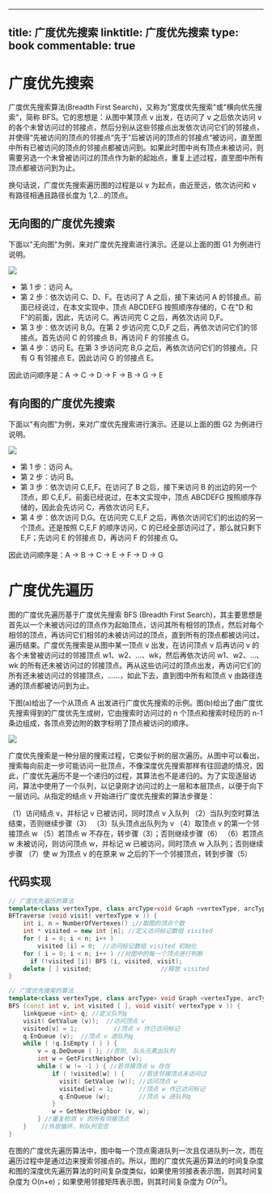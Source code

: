 
---
title: 广度优先搜索
linktitle: 广度优先搜索
type: book
commentable: true
---

# 广度优先搜索

广度优先搜索算法(Breadth First Search)，又称为"宽度优先搜索"或"横向优先搜索"，简称 BFS。它的思想是：从图中某顶点 v 出发，在访问了 v 之后依次访问 v 的各个未曾访问过的邻接点，然后分别从这些邻接点出发依次访问它们的邻接点，并使得“先被访问的顶点的邻接点“先于”后被访问的顶点的邻接点“被访问，直至图中所有已被访问的顶点的邻接点都被访问到。如果此时图中尚有顶点未被访问，则需要另选一个未曾被访问过的顶点作为新的起始点，重复上述过程，直至图中所有顶点都被访问到为止。

换句话说，广度优先搜索遍历图的过程是以 v 为起点，由近至远，依次访问和 v 有路径相通且路径长度为 1,2...的顶点。

## 无向图的广度优先搜索

下面以"无向图"为例，来对广度优先搜索进行演示。还是以上面的图 G1 为例进行说明。

![](https://i.postimg.cc/VLwYbsF9/image.png)

- 第 1 步：访问 A。
- 第 2 步：依次访问 C、D、F。在访问了 A 之后，接下来访问 A 的邻接点。前面已经说过，在本文实现中，顶点 ABCDEFG 按照顺序存储的，C 在"D 和 F"的前面，因此，先访问 C。再访问完 C 之后，再依次访问 D,F。
- 第 3 步：依次访问 B,G。在第 2 步访问完 C,D,F 之后，再依次访问它们的邻接点。首先访问 C 的邻接点 B，再访问 F 的邻接点 G。
- 第 4 步：访问 E。在第 3 步访问完 B,G 之后，再依次访问它们的邻接点。只有 G 有邻接点 E，因此访问 G 的邻接点 E。

因此访问顺序是：A -> C -> D -> F -> B -> G -> E

## 有向图的广度优先搜索

下面以"有向图"为例，来对广度优先搜索进行演示。还是以上面的图 G2 为例进行说明。

![](https://i.postimg.cc/DfrhFkKS/image.png)

- 第 1 步：访问 A。
- 第 2 步：访问 B。
- 第 3 步：依次访问 C,E,F。在访问了 B 之后，接下来访问 B 的出边的另一个顶点，即 C,E,F。前面已经说过，在本文实现中，顶点 ABCDEFG 按照顺序存储的，因此会先访问 C，再依次访问 E,F。
- 第 4 步：依次访问 D,G。在访问完 C,E,F 之后，再依次访问它们的出边的另一个顶点。还是按照 C,E,F 的顺序访问，C 的已经全部访问过了，那么就只剩下 E,F；先访问 E 的邻接点 D，再访问 F 的邻接点 G。

因此访问顺序是：A -> B -> C -> E -> F -> D -> G

# 广度优先遍历

图的广度优先遍历基于广度优先搜索 BFS (Breadth First Search)，其主要思想是首先以一个未被访问过的顶点作为起始顶点，访问其所有相邻的顶点，然后对每个相邻的顶点，再访问它们相邻的未被访问过的顶点，直到所有的顶点都被访问过，遍历结束。广度优先搜索是从图中某一顶点 v 出发，在访问顶点 v 后再访问 v 的各个未曾被访问过的邻接顶点 w1、w2、…、wk，然后再依次访问 w1、w2、…、wk 的所有还未被访问过的邻接顶点。再从这些访问过的顶点出发，再访问它们的所有还未被访问过的邻接顶点，……，如此下去，直到图中所有和顶点 v 由路径连通的顶点都被访问到为止。

下图(a)给出了一个从顶点 A 出发进行广度优先搜索的示例。图(b)给出了由广度优先搜索得到的广度优先生成树，它由搜索时访问过的 n 个顶点和搜索时经历的 n-1 条边组成，各顶点旁边附的数字标明了顶点被访问的顺序。

![](https://i.postimg.cc/fRXjqKdQ/image.png)

广度优先搜索是一种分层的搜索过程，它类似于树的层次遍历。从图中可以看出，搜索每向前走一步可能访问一批顶点，不像深度优先搜索那样有往回退的情况，因此，广度优先遍历不是一个递归的过程，其算法也不是递归的。为了实现逐层访问，算法中使用了一个队列，以记录刚才访问过的上一层和本层顶点，以便于向下一层访问。从指定的结点 v 开始进行广度优先搜索的算法步骤是：

（1）访问结点 v，并标记 v 已被访问，同时顶点 v 入队列
（2）当队列空时算法结束，否则继续步骤（3）
（3）队头顶点出队列为 v
（4）取顶点 v 的第一个邻接顶点 w
（5）若顶点 w 不存在，转步骤（3）；否则继续步骤（6）
（6）若顶点 w 未被访问，则访问顶点 w，并标记 w 已被访问，同时顶点 w 入队列；否则继续步骤
（7）使 w 为顶点 v 的在原来 w 之后的下一个邻接顶点，转到步骤（5）

## 代码实现

```cpp
// 广度优先遍历的算法
template<class vertexType, class arcType>void Graph <vertexType, arcType> ::
BFTraverse (void visit( vertexType v )) {
    int i, n = NumberOfVertexes() ;//取图的顶点个数
    int * visited = new int [n]; //定义访问标记数组 visited
    for ( i = 0; i < n; i++ )
        visited [i] = 0;  //访问标记数组 visited 初始化
    for ( i = 0; i < n; i++ ) //对图中的每一个顶点进行判断
      if (!visited [i]) BFS (i, visited, visit);
    delete [ ] visited;                   //释放 visited
}

// 广度优先搜索的算法
template<class vertexType, class arcType> void Graph <vertexType, arcType> ::
BFS (const int v, int visited [ ], void visit( vertexType v )) {
    linkqueue <int> q; //定义队列q
    visit( GetValue (v));  //访问顶点 v
    visited[v] = 1;          //顶点 v 作已访问标记
    q.EnQueue (v);  //顶点 v 进队列q
    while ( !q.IsEmpty ( ) ) {
        v = q.DeQueue ( ); //否则, 队头元素出队列
        int w = GetFirstNeighbor (v);
        while ( w != -1 ) { //若邻接顶点 w 存在
            if ( !visited[w] ) {    //若该邻接顶点未访问过
              visit( GetValue (w)); //访问顶点 w
              visited[w] = 1;       //顶点 w 作已访问标记
              q.EnQueue (w);        //顶点 w 进队列q
            }
            w = GetNextNeighbor (v, w);
        } //重复检测 v 的所有邻接顶点
    }    //外层循环，判队列空否
}
```

在图的广度优先遍历算法中，图中每一个顶点需进队列一次且仅进队列一次，而在遍历过程中是通过边来搜索邻接点的。所以，图的广度优先遍历算法的时间复杂度和图的深度优先遍历算法的时间复杂度类似，如果使用邻接表表示图，则其时间复杂度为 O(n+e)；如果使用邻接矩阵表示图，则其时间复杂度为 $O(n^2)$。

    
